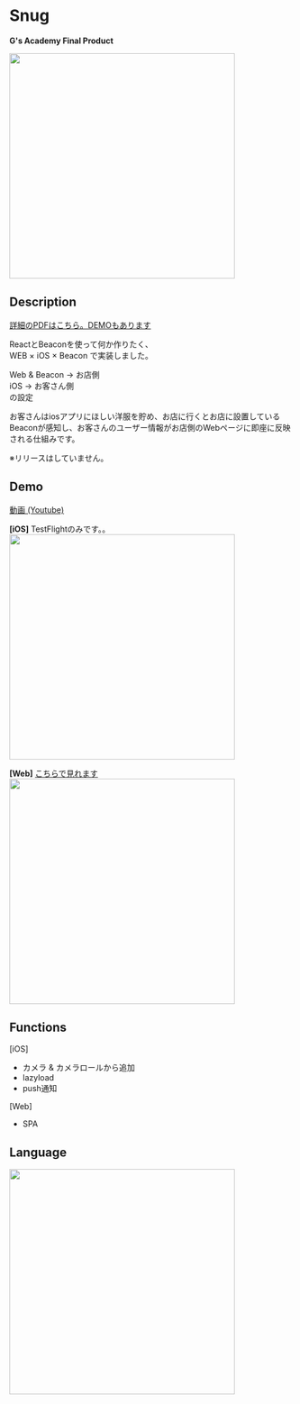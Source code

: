 # Snug
**G's Academy Final Product**

<img src="https://user-images.githubusercontent.com/33841025/39571988-6c6fd7c4-4f08-11e8-9d12-6240c9775308.png" width="400">


## Description

[詳細のPDFはこちら。DEMOもあります](https://drive.google.com/file/d/1HaX3-t_pCsD5DXL_bGY9SeP-dmuMVWBc/view?usp=sharing)  


ReactとBeaconを使って何か作りたく、  
WEB × iOS × Beacon で実装しました。  

Web & Beacon → お店側  
iOS → お客さん側  
の設定  

お客さんはiosアプリにほしい洋服を貯め、お店に行くとお店に設置しているBeaconが感知し、お客さんのユーザー情報がお店側のWebページに即座に反映される仕組みです。  

※リリースはしていません。


## Demo  
 
[動画 (Youtube)](https://youtu.be/eVvmQLQ9EVk)  

**[iOS]** TestFlightのみです。。  
<img src="https://user-images.githubusercontent.com/33841025/39591883-1761d7ae-4f40-11e8-89d4-8e3a31f55916.gif" width="400">

**[Web]** [こちらで見れます](https://snug-45a34.firebaseapp.com/)  
<img src="https://user-images.githubusercontent.com/33841025/39591890-1a5d514a-4f40-11e8-88b8-881424f4593b.gif" width="400">

## Functions  
[iOS]  
- カメラ & カメラロールから追加
- lazyload
- push通知  

[Web]
- SPA

## Language

<img src="https://user-images.githubusercontent.com/33841025/39595203-c5ab38ba-4f49-11e8-9537-1b590b8afa5e.png" width="400">

